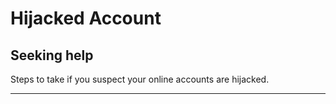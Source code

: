# Hijacked Account

## Seeking help

Steps to take if you suspect your online accounts are hijacked.

***